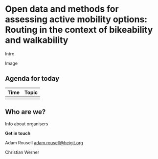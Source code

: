 # Open data and methods for assessing active mobility options: Routing in the context of bikeability and walkability

Intro


Image

## Agenda for today

| Time 	 | Topic                            	 |
|-------|------------------------------------|
|    	  |                    	               |



## Who are we?



Info about organisers


**Get in touch**

Adam Rousell
[adam.rousell@heigit.org](mailto:adam.rousell@heigit.org)


Christian Werner
